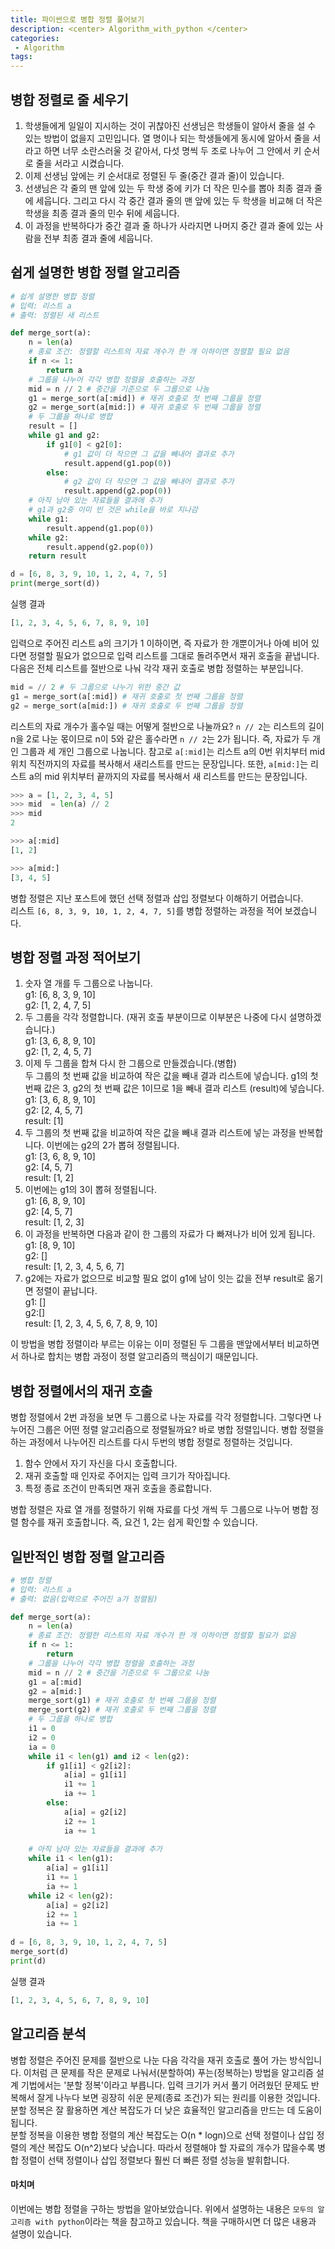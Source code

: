 ```yaml
---
title: 파이썬으로 병합 정렬 풀어보기
description: <center> Algorithm_with_python </center>
categories:
 - Algorithm
tags:
---
```


## 병합 정렬로 줄 세우기
1. 학생들에게 일일이 지시하는 것이 귀찮아진 선생님은 학생들이 알아서 줄을 설 수 있는 방법이 없을지 고민입니다. 열 명이나 되는 학생들에게 동시에 알아서 줄을 서라고 하면 너무 소란스러울 것 같아서, 다섯 명씩 두 조로 나누어 그 안에서 키 순서로 줄을 서라고 시켰습니다.
2. 이제 선생님 앞에는 키 순서대로 정렬된 두 줄(중간 결과 줄)이 있습니다.
3. 선생님은 각 줄의 맨 앞에 있는 두 학생 중에 키가 더 작은 민수를 뽑아 최종 결과 줄에 세웁니다. 그리고 다시 각 중간 결과 줄의 맨 앞에 있는 두 학생을 비교해 더 작은 학생을 최종 결과 줄의 민수 뒤에 세웁니다.
4. 이 과정을 반복하다가 중간 결과 줄 하나가 사라지면 나머지 중간 결과 줄에 있는 사람을 전부 최종 결과 줄에 세웁니다.

## 쉽게 설명한 병합 정렬 알고리즘

```python
# 쉽게 설명한 병합 정렬
# 입력: 리스트 a
# 출력: 정렬된 새 리스트

def merge_sort(a):
    n = len(a)
    # 종료 조건: 정렬할 리스트의 자료 개수가 한 개 이하이면 정렬할 필요 없음
    if n <= 1:
        return a
    # 그룹을 나누어 각각 병합 정렬을 호출하는 과정
    mid = n // 2 # 중간을 기준으로 두 그룹으로 나눔
    g1 = merge_sort(a[:mid]) # 재귀 호출로 첫 번째 그룹을 정렬
    g2 = merge_sort(a[mid:]) # 재귀 호출로 두 번째 그룹을 정렬
    # 두 그룹을 하나로 병합
    result = []
    while g1 and g2:
        if g1[0] < g2[0]:
            # g1 값이 더 작으면 그 값을 빼내어 결과로 추가
            result.append(g1.pop(0))
        else:
            # g2 값이 더 작으면 그 값을 빼내어 결과로 추가
            result.append(g2.pop(0))
    # 아직 남아 있는 자료들을 결과에 추가
    # g1과 g2중 이미 빈 것은 while을 바로 지나감
    while g1:
        result.append(g1.pop(0))
    while g2:
        result.append(g2.pop(0))
    return result

d = [6, 8, 3, 9, 10, 1, 2, 4, 7, 5]
print(merge_sort(d))
```

실행 결과

```python
[1, 2, 3, 4, 5, 6, 7, 8, 9, 10]
```

입력으로 주어진 리스트 a의 크기가 1 이하이면, 즉 자료가 한 개뿐이거나 아예 비어 있다면 정렬할 필요가 없으므로 입력 리스트를 그대로 돌려주면서 재귀 호출을 끝냅니다. <br>
다음은 전체 리스트를 절반으로 나눠 각각 재귀 호출로 병합 정렬하는 부분입니다.

```python
mid = // 2 # 두 그룹으로 나누기 위한 중간 값
g1 = merge_sort(a[:mid]) # 재귀 호출로 첫 번째 그룹을 정렬
g2 = merge_sort(a[mid:]) # 재귀 호출로 두 번째 그룹을 정렬
```

리스트의 자료 개수가 홀수일 때는 어떻게 절반으로 나눌까요?
`n // 2`는 리스트의 길이 n을 2로 나눈 몫이므로 n이 5와 같은 홀수라면 `n // 2`는 2가 됩니다. 즉, 자료가 두 개인 그룹과 세 개인 그룹으로 나눕니다. 참고로 `a[:mid]`는 리스트 a의 0번 위치부터 mid 위치 직전까지의 자료를 복사해서 새리스트를 만드는 문장입니다. 또한, `a[mid:]`는 리스트 a의 mid 위치부터 끝까지의 자료를 복사해서 새 리스트를 만드는 문장입니다. 

```python
>>> a = [1, 2, 3, 4, 5]
>>> mid  = len(a) // 2
>>> mid
2

>>> a[:mid]
[1, 2]

>>> a[mid:]
[3, 4, 5]
```

병합 정렬은 지난 포스트에 했던 선택 정렬과 삽입 정렬보다 이해하기 어렵습니다. <br> 리스트 `[6, 8, 3, 9, 10, 1, 2, 4, 7, 5]`를 병합 정렬하는 과정을 적어 보겠습니다.

## 병합 정렬 과정 적어보기
1. 숫자 열 개를 두 그룹으로 나눕니다. <br> g1: [6, 8, 3, 9, 10] <br> g2: [1, 2, 4, 7, 5]
2. 두 그룹을 각각 정렬합니다. (재귀 호출 부분이므로 이부분은 나중에 다시 설명하겠습니다.) <br> g1: [3, 6, 8, 9, 10] <br> g2: [1, 2, 4, 5, 7]
3. 이제 두 그룹을 합쳐 다시 한 그룹으로 만들겠습니다.(병합) <br> 두 그룹의 첫 번째 값을 비교하여 작은 값을 빼내 결과 리스트에 넣습니다. g1의 첫 번째 값은 3, g2의 첫 번째 값은 1이므로 1을 빼내 결과 리스트 (result)에 넣습니다. <br> g1: [3, 6, 8, 9, 10] <br> g2: [2, 4, 5, 7] <br> result: [1]
4. 두 그룹의 첫 번째 값을 비교하여 작은 값을 빼내 결과 리스트에 넣는 과정을 반복합니다. 이번에는 g2의 2가 뽑혀 정렬됩니다. <br> g1: [3, 6, 8, 9, 10] <br> g2: [4, 5, 7] <br> result: [1, 2]
5. 이번에는 g1의 3이 뽑혀 정렬됩니다. <br> g1: [6, 8, 9, 10] <br> g2: [4, 5, 7] <br> result: [1, 2, 3]
6. 이 과정을 반복하면 다음과 같이 한 그룹의 자료가 다 빠져나가 비어 있게 됩니다. <br> g1: [8, 9, 10] <br> g2: [] <br> result: [1, 2, 3, 4, 5, 6, 7]
7. g2에는 자료가 없으므로 비교할 필요 없이 g1에 남이 잇는 값을 전부 result로 옮기면 정렬이 끝납니다. <br> g1: [] <br> g2:[] <br> result: [1, 2, 3, 4, 5, 6, 7, 8, 9, 10]

이 방법을 병합 정렬이라 부르는 이유는 이미 정렬된 두 그룹을 맨앞에서부터 비교하면서 하나로 합치는 병합 과정이 정렬 알고리즘의 핵심이기 때문입니다.

## 병합 정렬에서의 재귀 호출
병합 정렬에서 2번 과정을 보면 두 그룹으로 나눈 자료를 각각 정렬합니다. 그렇다면 나누어진 그룹은 어떤 정렬 알고리즘으로 정렬될까요? 바로 병합 정렬입니다. 병합 정렬을 하는 과정에서 나누어진 리스트를 다시 두번의 병합 정렬로 정렬하는 것입니다.

1. 함수 안에서 자기 자신을 다시 호출합니다.
2. 재귀 호출할 때 인자로 주어지는 입력 크기가 작아집니다.
3. 특정 종료 조건이 만족되면 재귀 호출을 종료합니다.

병합 정렬은 자료 열 개를 정렬하기 위해 자료를 다섯 개씩 두 그룹으로 나누어 병합 정렬 함수를 재귀 호출합니다. 즉, 요건 1, 2는 쉽게 확인할 수 있습니다. 


## 일반적인 병합 정렬 알고리즘

```python
# 병합 정렬
# 입력: 리스트 a
# 출력: 없음(입력으로 주어진 a가 정렬됨)

def merge_sort(a):
    n = len(a)
    # 종료 조건: 정렬한 리스트의 자료 개수가 한 개 이하이면 정렬할 필요가 없음
    if n <= 1:
        return
    # 그룹을 나누어 각각 병합 정렬을 호출하는 과정
    mid = n // 2 # 중간을 기준으로 두 그룹으로 나눔
    g1 = a[:mid]
    g2 = a[mid:]
    merge_sort(g1) # 재귀 호출로 첫 번째 그룹을 정렬
    merge_sort(g2) # 재귀 호출로 두 번째 그룹을 정렬
    # 두 그룹을 하나로 병합
    i1 = 0
    i2 = 0
    ia = 0
    while i1 < len(g1) and i2 < len(g2):
        if g1[i1] < g2[i2]:
            a[ia] = g1[i1]
            i1 += 1
            ia += 1
        else:
            a[ia] = g2[i2]
            i2 += 1
            ia += 1
    
    # 아직 남아 있는 자료들을 결과에 추가
    while i1 < len(g1):
        a[ia] = g1[i1]
        i1 += 1
        ia += 1
    while i2 < len(g2):
        a[ia] = g2[i2]
        i2 += 1
        ia += 1
        
d = [6, 8, 3, 9, 10, 1, 2, 4, 7, 5]
merge_sort(d)
print(d)
```

실행 결과

```python
[1, 2, 3, 4, 5, 6, 7, 8, 9, 10]
```

## 알고리즘 분석
병합 정렬은 주어진 문제를 절반으로 나눈 다음 각각을 재귀 호출로 풀어 가는 방식입니다. 이처럼 큰 문제를 작은 문제로 나눠서(분할하여) 푸는(정복하는) 방법을 알고리즘 설계 기법에서는 '분할 정복'이라고 부릅니다. 입력 크기가 커서 풀기 어려웠던 문제도 반복해서 잘게 나누다 보면 굉장히 쉬운 문제(종료 조건)가 되는 원리를 이용한 것입니다. 분할 정복은 잘 활용하면 계산 복잡도가 더 낮은 효율적인 알고리즘을 만드는 데 도움이 됩니다. <br>
분할 정복을 이용한 병합 정렬의 계산 복잡도는 O(n * logn)으로 선택 정렬이나 삽입 정렬의 계산 복잡도 O(n^2)보다 낮습니다. 따라서 정렬해야 할 자료의 개수가 많을수록 병합 정렬이 선택 정렬이나 삽입 정렬보다 훨씬 더 빠른 정렬 성능을 발휘합니다. 


#### 마치며
이번에는 병합 정렬을 구하는 방법을 알아보았습니다. 위에서 설명하는 내용은 `모두의 알고리즘 with python`이라는 책을 참고하고 있습니다. 책을 구매하시면 더 많은 내용과 설명이 있습니다.